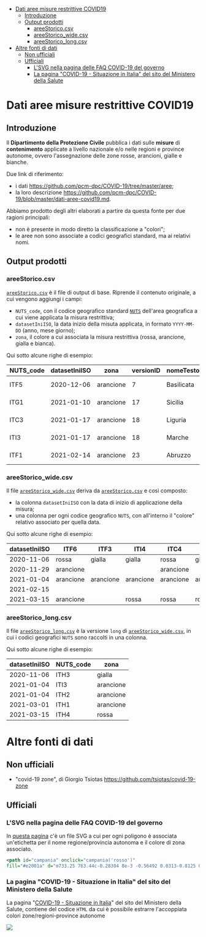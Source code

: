 - [Dati aree misure restrittive COVID19](#dati-aree-misure-restrittive-covid19)
  - [Introduzione](#introduzione)
  - [Output prodotti](#output-prodotti)
    - [areeStorico.csv](#areestoricocsv)
    - [areeStorico_wide.csv](#areestorico_widecsv)
    - [areeStorico_long.csv](#areestorico_longcsv)
- [Altre fonti di dati](#altre-fonti-di-dati)
  - [Non ufficiali](#non-ufficiali)
  - [Ufficiali](#ufficiali)
    - [L'SVG nella pagina delle FAQ COVID-19 del governo](#lsvg-nella-pagina-delle-faq-covid-19-del-governo)
    - [La pagina "COVID-19 - Situazione in Italia" del sito del Ministero della Salute](#la-pagina-covid-19---situazione-in-italia-del-sito-del-ministero-della-salute)

# Dati aree misure restrittive COVID19

## Introduzione

Il **Dipartimento della Protezione Civile** pubblica i dati sulle **misure** di **contenimento** applicate a livello nazionale e/o nelle regioni e province autonome, ovvero l'assegnazione delle zone rosse, arancioni, gialle e bianche.

Due link di riferimento:

- i dati <https://github.com/pcm-dpc/COVID-19/tree/master/aree>;
- la loro descrizione <https://github.com/pcm-dpc/COVID-19/blob/master/dati-aree-covid19.md>.

Abbiamo prodotto degli altri elaborati a partire da questa fonte per due ragioni principali:

- non è presente in modo diretto la classificazione a "colori";
- le aree non sono associate a codici geografici standard, ma ai relativi nomi.

## Output prodotti

### areeStorico.csv

[`areeStorico.csv`](./processing/areeStorico.csv) è il file di output di base. Riprende il contenuto originale, a cui vengono aggiungi i campi:

- `NUTS_code`, con il codice geografico standard [`NUTS`](https://www.wikiwand.com/it/Nomenclatura_delle_unit%C3%A0_territoriali_statistiche) dell'area geografica a cui viene applicata la misura restrittiva;
- `datasetIniISO`, la data inizio della misuta applicata, in formato `YYYY-MM-DD` (anno, mese giorno);
- `zona`, il colore a cui associata la misura restrittiva (rossa, arancione, gialla e bianca).

Qui sotto alcune righe di esempio:

| NUTS_code | datasetIniISO | zona | versionID | nomeTesto | FID | datasetIni | datasetFin | designIniz | designFine | nomeAutCom | legNomeBre | legData | legLink | legSpecRif | legLivello | legGU_Link | NUTS_level | datasetFinISO |
| --- | --- | --- | --- | --- | --- | --- | --- | --- | --- | --- | --- | --- | --- | --- | --- | --- | --- | --- |
| ITF5 | 2020-12-06 | arancione | 7 | Basilicata | 45 | 06/12/2020 | 20/12/2020 | 1607212800000 | 20/12/2020 | Ministero della Salute | Ordinanza 05/12/2020 | 1607126400000 | https://www.trovanorme.salute.gov.it/norme/dettaglioAtto?id=77515 | art.2 | regionale | https://www.gazzettaufficiale.it/eli/id/2020/12/05/20A06781/sg | 2 | 2020-12-20 |
| ITG1 | 2021-01-10 | arancione | 17 | Sicilia | 91 | 10/01/2021 | 15/01/2021 | 1610236800000 | 15/01/2021 | Ministero della Salute | Ordinanza 08/01/2021 | 1610064000000 | https://www.trovanorme.salute.gov.it/norme/dettaglioAtto?id=78156 | art.2 | regionale | https://www.gazzettaufficiale.it/eli/id/2021/01/09/21A00123/sg | 2 | 2021-01-15 |
| ITC3 | 2021-01-17 | arancione | 18 | Liguria | 100 | 17/01/2021 | 31/01/2021 | 1610841600000 | 31/01/2021 | Ministero della Salute | Ordinanza 16/01/2021 | 1610755200000 | http://www.salute.gov.it/imgs/C_17_notizie_5272_3_file.pdf | art.2 | regionale | https://www.gazzettaufficiale.it/eli/id/2021/01/16/21A00223/sg | 2 | 2021-01-31 |
| ITI3 | 2021-01-17 | arancione | 18 | Marche | 104 | 17/01/2021 | 31/01/2021 | 1610841600000 | 31/01/2021 | Ministero della Salute | Ordinanza 16/01/2021 | 1610755200000 | http://www.salute.gov.it/imgs/C_17_notizie_5272_3_file.pdf | art.2 | regionale | https://www.gazzettaufficiale.it/eli/id/2021/01/16/21A00223/sg | 2 | 2021-01-31 |
| ITF1 | 2021-02-14 | arancione | 23 | Abruzzo | 141 | 14/02/2021 | 28/02/2021 | 1613260800000 | 28/02/2021 | Ministero della Salute | Ordinanza 12/02/2021 | 1613088000000 | http://www.salute.gov.it/imgs/C_17_notizie_5325_0_file.pdf | art.2 | regionale | https://www.gazzettaufficiale.it/eli/id/2021/02/13/21A00960/sg | 2 | 2021-02-28 |

### areeStorico_wide.csv

Il file [`areeStorico_wide.csv`](./processing/areeStorico_wide.csv) deriva da [`areeStorico.csv`](./processing/areeStorico.csv) e così composto:

- la colonna `datasetIniISO` con la data di inizio di applicazione della misura;
- una colonna per ogni codice geografico `NUTS`, con all'interno il "colore" relativo associato per quella data.

Qui sotto alcune righe di esempio:

| datasetIniISO | ITF6 | ITF3 | ITI4 | ITC4 | ITF2 | ITC1 | ITH2 | ITF4 | ITG2 | ITG1 | ITC2 | ITH3 | ITF1 | ITF5 | ITC3 | ITH1 | ITI1 | ITI2 | ITH5 | ITH4 | ITI3 | IT |
| --- | --- | --- | --- | --- | --- | --- | --- | --- | --- | --- | --- | --- | --- | --- | --- | --- | --- | --- | --- | --- | --- | --- |
| 2020-11-06 | rossa | gialla | gialla | rossa | gialla | rossa | gialla | arancione | gialla | arancione | rossa | gialla |  |  |  |  |  |  |  |  |  |  |
| 2020-11-29 | arancione |  |  | arancione |  | arancione |  |  |  | gialla |  |  |  |  | gialla |  |  |  |  |  |  |  |
| 2021-01-04 | arancione | arancione | arancione | arancione | arancione | arancione | arancione | arancione | arancione | arancione | arancione | arancione | arancione | arancione | arancione | arancione | arancione | arancione | arancione | arancione | arancione | arancione |
| 2021-02-15 |  |  |  |  |  |  |  |  |  |  |  |  |  |  |  | arancione |  | arancione |  |  |  |  |
| 2021-03-15 | arancione |  | rossa | rossa | rossa | rossa | rossa | rossa |  | arancione | arancione | rossa |  |  | arancione |  |  |  | rossa | rossa | rossa |  |

### areeStorico_long.csv

Il file [`areeStorico_long.csv`](./processing/areeStorico_long.csv) è la versione `long` di  [`areeStorico_wide.csv`](./processing/areeStorico_wide.csv), in cui i codici geografici `NUTS` sono raccolti in una colonna.

Qui sotto alcune righe di esempio:

| datasetIniISO | NUTS_code | zona |
| --- | --- | --- |
| 2020-11-06 | ITH3 | gialla |
| 2021-01-04 | ITI3 | arancione |
| 2021-01-04 | ITH2 | arancione |
| 2021-03-01 | ITH1 | arancione |
| 2021-03-15 | ITH4 | rossa |


# Altre fonti di dati

## Non ufficiali

- "covid-19 zone", di Giorgio Tsiotas https://github.com/tsiotas/covid-19-zone

## Ufficiali

### L'SVG nella pagina delle FAQ COVID-19 del governo

In [questa pagina](https://www.governo.it/it/articolo/domande-frequenti-sulle-misure-adottate-dal-governo/15638) c'è un file SVG a cui per ogni poligono è associata un'etichetta per il nome regione/provincia autonoma e il colore di zona associato.

```XML
<path id="campania" onclick="campania('rosso')"
fill="#e2001a" d="m733.25 763.44c-0.28304 8e-3 -0.56492 0.0313-0.8125 0.0625s-0.46385 ...."></path>
```
### La pagina "COVID-19 - Situazione in Italia" del sito del Ministero della Salute

La pagina "[COVID-19 - Situazione in Italia](http://www.salute.gov.it/portale/nuovocoronavirus/dettaglioContenutiNuovoCoronavirus.jsp?area=nuovoCoronavirus&id=5351&lingua=italiano&menu=vuoto)" del sito del Ministero della Salute, contiene del codice `HTML` da cui è possibile estrarre l'accoppiata colori zone/regioni-province autonome

![](https://i.imgur.com/SZW0PIv.png)
